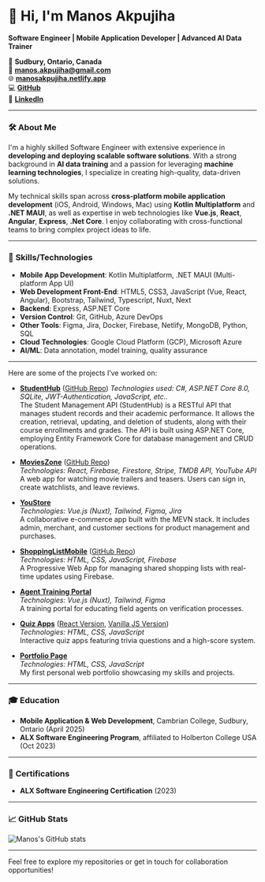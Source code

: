 # 👋 Hi, I'm Manos Akpujiha

**Software Engineer | Mobile Application Developer | Advanced AI Data Trainer**

📍 **Sudbury, Ontario, Canada**  
📧 **manos.akpujiha@gmail.com**  
🌐 **[manosakpujiha.netlify.app](https://manosakpujiha.netlify.app/)**  
💻 **[GitHub](https://github.com/manosakpujiha)**  
🔗 **[LinkedIn](https://linkedin.com/in/manosakpujiha)**

---

### 🛠️ **About Me**
I'm a highly skilled Software Engineer with extensive experience in **developing and deploying scalable software solutions**. With a strong background in **AI data training** and a passion for leveraging **machine learning technologies**, I specialize in creating high-quality, data-driven solutions.

My technical skills span across **cross-platform mobile application development** (iOS, Android, Windows, Mac) using **Kotlin Multiplatform** and **.NET MAUI**, as well as expertise in web technologies like **Vue.js**, **React**, **Angular**, **Express**, **.Net Core**. I enjoy collaborating with cross-functional teams to bring complex project ideas to life.

---

### 🔧 **Skills/Technologies**
- **Mobile App Development**: Kotlin Multiplatform, .NET MAUI (Multi-platform App UI)  
- **Web Development Front-End**: HTML5, CSS3, JavaScript (Vue, React, Angular), Bootstrap, Tailwind, Typescript, Nuxt, Next
- **Backend**: Express, ASP.NET Core
- **Version Control**: Git, GitHub, Azure DevOps  
- **Other Tools**: Figma, Jira, Docker, Firebase, Netlify, MongoDB, Python, SQL
- **Cloud Technologies**: Google Cloud Platform (GCP), Microsoft Azure
- **AI/ML**: Data annotation, model training, quality assurance  

---


Here are some of the projects I’ve worked on:


- **[StudentHub](https://studentmanagmentapi.azurewebsites.net/)** ([GitHub Repo](https://github.com/manosakpujiha/StudentManagementAPI))
  *Technologies used: C#, ASP.NET Core 8.0, SQLite, JWT-Authentication, JavaScript, etc..*  
  The Student Management API (StudentHub) is a RESTful API that manages student records and their academic performance. It allows the creation, retrieval, updating, and deletion of students, along with their course enrollments and grades. The API is built using ASP.NET    Core, employing Entity Framework Core for database management and CRUD operations.


- **[MoviesZone](https://manos-movieszone.netlify.app/)** ([GitHub Repo](https://github.com/manosakpujiha/movies-zone))  
  *Technologies: React, Firebase, Firestore, Stripe, TMDB API, YouTube API*  
  A web app for watching movie trailers and teasers. Users can sign in, create watchlists, and leave reviews.

- **[YouStore](https://youstore-staging.netlify.app/)**  
  *Technologies: Vue.js (Nuxt), Tailwind, Figma, Jira*  
  A collaborative e-commerce app built with the MEVN stack. It includes admin, merchant, and customer sections for product management and purchases.

- **[ShoppingListMobile](https://shoppersmobiletwo.netlify.app/)** ([GitHub Repo](https://github.com/manosakpujiha/shoppingListMobileApp))  
  *Technologies: HTML, CSS, JavaScript, Firebase*  
  A Progressive Web App for managing shared shopping lists with real-time updates using Firebase.

- **[Agent Training Portal](https://agent-training.dev.youverify.co/)**  
  *Technologies: Vue.js (Nuxt), Tailwind, Figma*  
  A training portal for educating field agents on verification processes.

- **[Quiz Apps](https://manosreactquiz.netlify.app/)** ([React Version](https://manosreactquiz.netlify.app/), [Vanilla JS Version](https://quiz-app-js-contra.netlify.app/))  
  *Technologies: HTML, CSS, JavaScript*  
  Interactive quiz apps featuring trivia questions and a high-score system.

- **[Portfolio Page](https://manosakpujiha.netlify.app/)**  
  *Technologies: HTML, CSS, JavaScript*  
  My first personal web portfolio showcasing my skills and projects.

---

### 🎓 **Education**
- **Mobile Application & Web Development**, Cambrian College, Sudbury, Ontario (April 2025)
- **ALX Software Engineering Program**, affiliated to Holberton College USA (Oct 2023)  

---

### 📜 **Certifications**
- **ALX Software Engineering Certification** (2023)  
---

### 📈 **GitHub Stats**
![Manos's GitHub stats](https://github-readme-stats.vercel.app/api?username=manosakpujiha&show_icons=true&theme=radical)

---

Feel free to explore my repositories or get in touch for collaboration opportunities!
